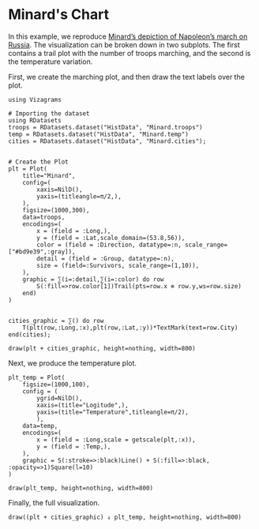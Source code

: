 # Minard's Chart

In this example, we reproduce [Minard’s depiction of Napoleon’s march on Russia](https://commons.wikimedia.org/wiki/File:Minard.png#).
The visualization can be broken down in two subplots. The first contains
a trail plot with the number of troops marching, and the second is the temperature
variation.

First, we create the marching plot, and then draw the text labels over the plot.
```@example 1
using Vizagrams

# Importing the dataset
using RDatasets
troops = RDatasets.dataset("HistData", "Minard.troops")
temp = RDatasets.dataset("HistData", "Minard.temp")
cities = RDatasets.dataset("HistData", "Minard.cities");


# Create the Plot
plt = Plot(
    title="Minard",
    config=(
        xaxis=NilD(),
        yaxis=(titleangle=π/2,),
    ),
    figsize=(1000,300),
    data=troops,
    encodings=(
        x = (field = :Long,),
        y = (field = :Lat,scale_domain=(53.8,56)),
        color = (field = :Direction, datatype=:n, scale_range=["#bd9e39",:gray]),
        detail = (field = :Group, datatype=:n),
        size = (field=:Survivors, scale_range=(1,10)),
    ),
    graphic = ∑(i=:detail,∑(i=:color) do row
        S(:fill=>row.color[1])Trail(pts=row.x ⊗ row.y,ws=row.size)
    end)
)


cities_graphic = ∑() do row
    T(plt(row,:Long,:x),plt(row,:Lat,:y))*TextMark(text=row.City)
end(cities);

draw(plt + cities_graphic, height=nothing, width=800)
```

Next, we produce the temperature plot.
```@example 1
plt_temp = Plot(
    figsize=(1000,100),
    config = (
        ygrid=NilD(),
        xaxis=(title="Logitude",),
        yaxis=(title="Temperature",titleangle=π/2),
        ),
    data=temp,
    encodings=(
        x = (field = :Long,scale = getscale(plt,:x)),
        y = (field = :Temp,),
    ),
    graphic = S(:stroke=>:black)Line() + S(:fill=>:black, :opacity=>1)Square(l=10)
)

draw(plt_temp, height=nothing, width=800)
```

Finally, the full visualization.
```@example 1
draw((plt + cities_graphic) ↓ plt_temp, height=nothing, width=800)
```

